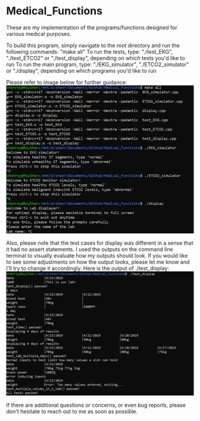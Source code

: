# Medical_Functions
These are my implementation of the programs/functions designed for various medical purposes.

To build this program, simply navigate to the root directory and run the following commands: "make all"
To run the tests, type: "./test_EKG", "./test_ETCO2" or "./test_display", depending on which tests you'd like to run
To run the main program, type: "./EKG_simulator", "./ETCO2_simulator" or "./display", depending on which programs you'd like to run

Please refer to image below for further guidance:
![demo](https://github.com/RoyTheRoyalBoy/Medical_Functions/blob/master/commands.png)

Also, please note that the test cases for display was different in a sense that it had no assert statements. I used the outputs on the command line terminal to visually evaluate how my outputs should look. If you would like to see some adjustments on how the output looks, please let me know and I'll try to change it accordingly. Here is the output of ./test_display:
![test_output](https://github.com/RoyTheRoyalBoy/Medical_Functions/blob/master/test_display_outputs.png)

If there are additional questions or concerns, or even bug reports, please don't hesitate to reach out to me as soon as possible.
